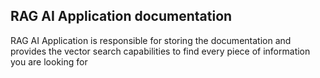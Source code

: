 ## RAG AI Application documentation

RAG AI Application is responsible for storing the documentation and provides the
vector search capabilities to find every piece of information you are looking for